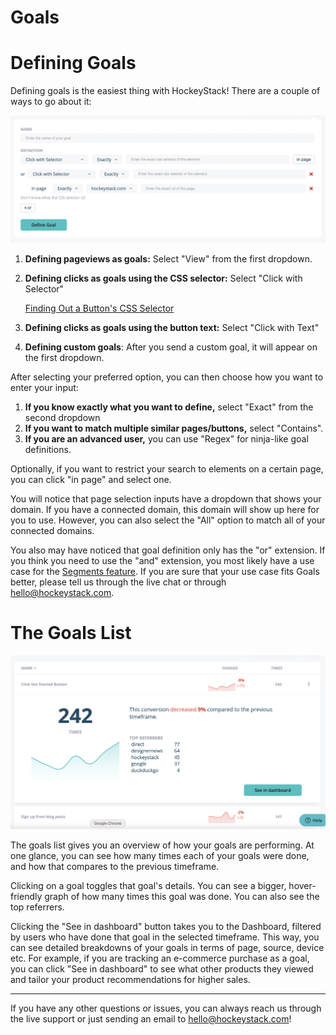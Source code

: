 # Goals

# Defining Goals

Defining goals is the easiest thing with HockeyStack! There are a couple of ways to go about it:

![Goals%20af248f0d9ad34dcfa78cd7f6178e5540/Screen_Shot_2021-06-15_at_22.23.01.png](Goals%20af248f0d9ad34dcfa78cd7f6178e5540/Screen_Shot_2021-06-15_at_22.23.01.png)

1. **Defining pageviews as goals:** Select "View" from the first dropdown.
2. **Defining clicks as goals using the CSS selector:** Select "Click with Selector"
    
    [Finding Out a Button's CSS Selector](Goals%20af248f0d9ad34dcfa78cd7f6178e5540/Finding%20Out%20a%20Button's%20CSS%20Selector%20a5a18626e13f4af48f971b8a2f6818a8.md)
    
3. **Defining clicks as goals using the button text:** Select "Click with Text"
4. **Defining custom goals**: After you send a custom goal, it will appear on the first dropdown.

After selecting your preferred option, you can then choose how you want to enter your input:

1. **If you know exactly what you want to define,** select "Exact" from the second dropdown
2. **If you want to match multiple similar pages/buttons,** select "Contains".
3. **If you are an advanced user,** you can use "Regex" for ninja-like goal definitions.

Optionally, if you want to restrict your search to elements on a certain page, you can click "in page" and select one.

You will notice that page selection inputs have a dropdown that shows your domain. If you have a connected domain, this domain will show up here for you to use. However, you can also select the "All" option to match all of your connected domains.

You also may have noticed that goal definition only has the "or" extension. If you think you need to use the "and" extension, you most likely have a use case for the [Segments feature](Segments%20de8b0bcd8dcf4b949175099f1040c0d6.md). If you are sure that your use case fits Goals better, please tell us through the live chat or through hello@hockeystack.com.

# The Goals List

![Goals%20af248f0d9ad34dcfa78cd7f6178e5540/Screen_Shot_2021-06-15_at_22.16.27.png](Goals%20af248f0d9ad34dcfa78cd7f6178e5540/Screen_Shot_2021-06-15_at_22.16.27.png)

The goals list gives you an overview of how your goals are performing. At one glance, you can see how many times each of your goals were done, and how that compares to the previous timeframe.

Clicking on a goal toggles that goal's details. You can see a bigger, hover-friendly graph of how many times this goal was done. You can also see the top referrers.

Clicking the "See in dashboard" button takes you to the Dashboard, filtered by users who have done that goal in the selected timeframe. This way, you can see detailed breakdowns of your goals in terms of page, source, device etc. For example, if you are tracking an e-commerce purchase as a goal, you can click "See in dashboard" to see what other products they viewed and tailor your product recommendations for higher sales.

---

If you have any other questions or issues, you can always reach us through the live support or just sending an email to [hello@hockeystack.com](mailto:hello@hockeystack.com)!
